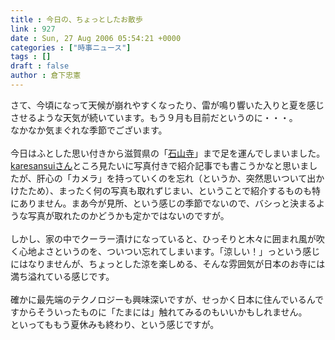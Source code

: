 ```yaml
---
title : 今日の、ちょっとしたお散歩
link : 927
date : Sun, 27 Aug 2006 05:54:21 +0000
categories : ["時事ニュース"]
tags : []
draft : false
author : 倉下忠憲
---
```


さて、今頃になって天候が崩れやすくなったり、雷が鳴り響いた入りと夏を感じさせるような天気が続いています。もう９月も目前だというのに・・・。<BR>なかなか気まぐれな季節でございます。<BR><BR>今日はふとした思い付きから滋賀県の「<A HREF="http://www.pref.shiga.jp/minwa/01/01-03.html" TARGET="_blank">石山寺</A>」まで足を運んでしまいました。<BR><A HREF="http://www.doblog.com/weblog/myblog/2974" TARGET="_blank">karesansuiさん</A>ところ見たいに写真付きで紹介記事でも書こうかなと思いましたが、肝心の「カメラ」を持っていくのを忘れ（というか、突然思いついて出かけたため）、まったく何の写真も取れずじまい、ということで紹介するものも特にありません。まあ今が見所、という感じの季節でないので、バシっと決まるような写真が取れたのかどうかも定かではないのですが。<BR><BR>しかし、家の中でクーラー漬けになっていると、ひっそりと木々に囲まれ風が吹く心地よさというのを、ついつい忘れてしまいます。「涼しい！」っという感じにはなりませんが、ちょっとした涼を楽しめる、そんな雰囲気が日本のお寺には満ち溢れている感じです。<BR><BR>確かに最先端のテクノロジーも興味深いですが、せっかく日本に住んでいるんですからそういったものに「たまには」触れてみるのもいいかもしれません。<BR>といってももう夏休みも終わり、という感じですが。<br><br>
